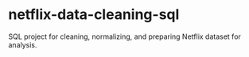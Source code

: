 # netflix-data-cleaning-sql
SQL project for cleaning, normalizing, and preparing Netflix dataset for analysis.
